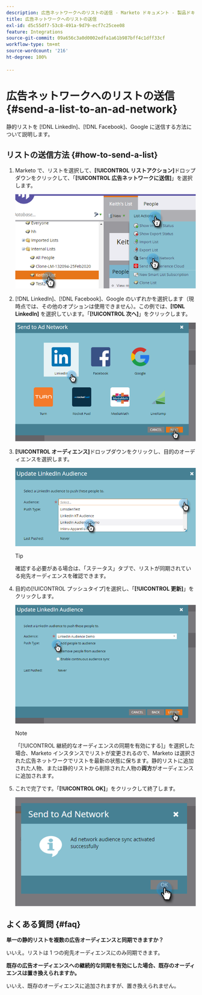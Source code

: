 ```yaml
---
description: 広告ネットワークへのリストの送信 - Marketo ドキュメント - 製品ドキュメント
title: 広告ネットワークへのリストの送信
exl-id: d5c55df7-53c8-491a-9d79-ecf7c25cee08
feature: Integrations
source-git-commit: 09a656c3a0d0002edfa1a61b987bff4c1dff33cf
workflow-type: tm+mt
source-wordcount: '216'
ht-degree: 100%

---
```


# 広告ネットワークへのリストの送信 {#send-a-list-to-an-ad-network}

静的リストを [!DNL LinkedIn]、[!DNL Facebook]、Google に送信する方法について説明します。

## リストの送信方法 {#how-to-send-a-list}

1. Marketo で、リストを選択して、**[!UICONTROL リストアクション]**&#x200B;ドロップダウンをクリックして、「**[!UICONTROL 広告ネットワークに送信]**」を選択します。

   ![](assets/send-a-list-to-an-ad-network-1.png)

1. [!DNL LinkedIn]、[!DNL Facebook]、Google のいずれかを選択します（現時点では、その他のオプションは使用できません）。この例では、**[!DNL LinkedIn]** を選択しています。「**[!UICONTROL 次へ]**」をクリックします。

   ![](assets/send-a-list-to-an-ad-network-2.png)

1. **[!UICONTROL オーディエンス]**&#x200B;ドロップダウンをクリックし、目的のオーディエンスを選択します。

   ![](assets/send-a-list-to-an-ad-network-3.png)

   >[!TIP]
   >
   >確認する必要がある場合は、「ステータス」タブで、リストが同期されている宛先オーディエンスを確認できます。

1. 目的の[!UICONTROL プッシュタイプ]を選択し、「**[!UICONTROL 更新]**」をクリックします。

   ![](assets/send-a-list-to-an-ad-network-4.png)

   >[!NOTE]
   >
   >「[!UICONTROL 継続的なオーディエンスの同期を有効にする]」を選択した場合、Marketo インスタンスでリストが変更されるので、Marketo は選択された広告ネットワークでリストを最新の状態に保ちます。静的リストに追加された人物、または静的リストから削除された人物の&#x200B;**両方**&#x200B;がオーディエンスに追加されます。

1. これで完了です。「**[!UICONTROL OK]**」をクリックして終了します。

   ![](assets/send-a-list-to-an-ad-network-5.png)

## よくある質問 {#faq}

**単一の静的リストを複数の広告オーディエンスと同期できますか？**

いいえ。リストは 1 つの宛先オーディエンスにのみ同期できます。

**既存の広告オーディエンスへの継続的な同期を有効にした場合、既存のオーディエンスは置き換えられますか。**

いいえ、既存のオーディエンスに追加されますが、置き換えられません。

